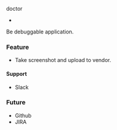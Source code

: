 doctor

-

Be debuggable application.


### Feature

- Take screenshot and upload to vendor.


#### Support
- Slack

### Future
- Github
- JIRA
